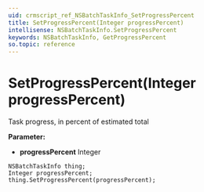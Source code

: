 ```yaml
---
uid: crmscript_ref_NSBatchTaskInfo_SetProgressPercent
title: SetProgressPercent(Integer progressPercent)
intellisense: NSBatchTaskInfo.SetProgressPercent
keywords: NSBatchTaskInfo, GetProgressPercent
so.topic: reference
---
```


# SetProgressPercent(Integer progressPercent)

Task progress, in percent of estimated total

**Parameter:** 
 - **progressPercent** Integer

```crmscript
NSBatchTaskInfo thing;
Integer progressPercent;
thing.SetProgressPercent(progressPercent);
```

